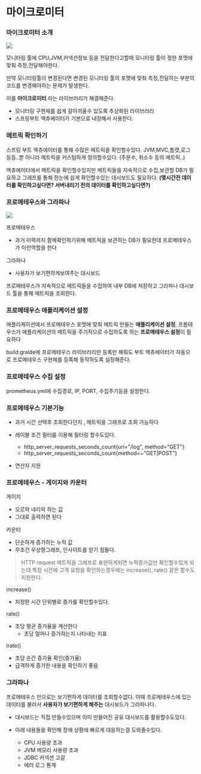 # 마이크로미터 


### 마이크로미터 소개

![](https://velog.velcdn.com/images/rodlsdyd/post/66dc5398-8245-480b-be26-50ea776fe602/image.png)

모니터링 툴에 CPU,JVM,커넥션정보 등을 전달한다고할때 모니터링 툴이 정한 포맷에 맞춰 측정,전달해야한다.

만약 모니터링툴이 변경된다면 변경된 모니터링 툴의 포맷에 맞춰 측정,전달하는 부분의 코드를 변경해야하는 문제가 발생한다. 

이를 **마이크로미터** 라는 라이브러리가 해결해준다. 
- 모니터링 구현체를 쉽게 갈아끼울수 있도록 추상화된 라이브러리 
- 스프링부트 액츄에이터가 기본으로 내장해서 사용한다.


### 메트릭 확인하기

스프링 부트 액츄에이터를 통해  수많은 메트릭을 확인할수있다.
JVM,MVC,톰캣,로그 등등..뿐 아니라 메트릭을 커스텀하게 정의할수있다. (주문수, 취소수 등의 메트릭..)

액츄에이터에서 메트릭을 확인할수있지만 메트릭들을 지속적으로 수집,보관할 DB가 필요하고 그래프를 통해 한눈에 쉽게 확인할수있는 대시보드도 필요하다. **(몇시간전 데이터를 확인하고싶다면? 서버내리기 전의 데이터를 확인하고싶다면?)**

### 프로메테우스와 그라파나

![](https://velog.velcdn.com/images/rodlsdyd/post/a6f75541-d756-4ed8-99be-148a23a10b14/image.png)


프로메테우스
- 과거 이력까지 함께확인하기위해 메트릭을 보관하는 DB가 필요한데 프로메테우스가 이런역할을 한다

그라파나
- 사용자가 보기편하게보여주는 대시보드


프로메테우스가 지속적으로 메트릭들을 수집하여 내부 DB에 저장하고
그라파나 대시보드 툴을 통해 매트릭을 조회한다. 


### 프로메테우스 애플리케이션 설정

애플리케이션에서 프로메테우스 포맷에 맞춰 메트릭 만들는 **애플리케이션 설정**, 프롬테우스가 애플리케이션의 메트릭을 주기적으로 수집하도록 하는 **프로메테우스 설정**이 필요하다

build.gralde에 프로메테우스 라이브러리만 등록만 해줘도
부트 액츄에이터가 자동으로 프로메테우스 구현체를 등록해 동작하도록 설정해준다.

### 프로메테우스 수집 설정

prometheus.yml에 수집경로, IP, PORT, 수집주기등을 설정한다. 

### 프로메테우스 기본기능


- 과거 시간 선택후 조회한다던지 , 메트릭을 그래프로 조회 가능하다

- 레이블 조건 필터를 이용해 필터링 할수도있다. 
  - http_server_requests_seconds_count{uri="/log", method="GET"}
  - http_server_requests_seconds_count{method=~"GET|POST"}
  
- 연산자 지원

### 프로메테우스 - 게이지와 카운터

게이지
- 오르락 내리락 하는 값 
- 그대로 출력하면 된다

카운터
- 단순하게 증가하는 누적 값
- 무조건 우상향그래프, 인사이트를 얻기 힘들다. 

> HTTP request 메트릭을 그래프로 표현하게되면 누적증가값만 확인할수있게 되는데
특정 시간에 고객 요청을 확인하는경우에는 increase(), rate() 같은 함수도 지원한다.

increase()

- 지정한 시간 단위별로 증가를 확인할수있다.

rate()

- 초당 평균 증가율을 계산한다
  - 초당 얼마나 증가하는지 나타내는 지표
  
irate()

- 초당 순간 증가율 확인(증가율)
- 급격하게 증가한 내용을 확인하기 좋음 


### 그라파나

프로메테우스 만으로는 보기편하게 데이터를 조회할수없다.
이때 프로메테우스에 있는 데이터를 불러서 **사용자가 보기편하게 해주는** 대시보드가 그라파나다.

- 대시보드는 직접 만들수있으며 이미 만들어진 공유 대시보드를 활용할수도있다.

- 아래 내용들을 확인해 장애 상황에 빠르게 대응하는걸 도와줄수있다.
  - CPU 사용량 초과
  - JVM 메모리 사용량 초과
  - JDBC 커넥션 고갈
  - 에러 로그 통계

